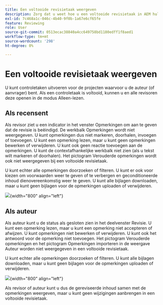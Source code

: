 ```yaml
---
title: Een voltooide revisietaak weergeven
description: Zorg dat u weet hoe u een voltooide revisietaak in AEM hulplijnen als een revisor of auteur kunt weergeven.
exl-id: 7c468a1c-046c-4b40-9f0b-1a67e6cf65fe
feature: Reviewing
role: User
source-git-commit: 0513ecac38840a4cc649758bd1180edff1f8aed1
workflow-type: tm+mt
source-wordcount: '298'
ht-degree: 0%

---
```


# Een voltooide revisietaak weergeven

U kunt controletaken uitvoeren voor de projecten waarvoor u de auteur (of aanvrager) bent. Als een controletaak is voltooid, kunnen u en alle revisoren deze openen in de modus Alleen-lezen.

## Als recensent

Als revisor ziet u een indicator in het venster Opmerkingen om aan te geven dat de revisie is beëindigd. De werkbalk Opmerkingen wordt niet weergegeven. U kunt opmerkingen dus niet markeren, doorhalen, invoegen of toevoegen. U kunt een opmerking lezen, maar u kunt geen opmerkingen bewerken of verwijderen. U kunt ook geen reactie toevoegen aan de opmerkingen. U kunt de contextafhankelijke werkbalk niet zien (als u tekst wilt markeren of doorhalen). Het pictogram Verouderde opmerkingen wordt ook niet weergegeven bij een voltooide revisietaak.

U kunt echter alle opmerkingen doorzoeken of filteren. U kunt er ook voor kiezen om voorwaarden weer te geven of te verbergen en geconditioneerde inhoud dienovereenkomstig weer te geven. U kunt alle bijlagen downloaden, maar u kunt geen bijlagen voor de opmerkingen uploaden of verwijderen.

![](images/complete-task-reviewer.png){width="800" align="left"}


## Als auteur

Als auteur kunt u de status als gesloten zien in het deelvenster Revisie. U kunt een opmerking lezen, maar u kunt een opmerking niet accepteren of afwijzen. U kunt opmerkingen niet bewerken of verwijderen. U kunt ook het antwoord voor de opmerking niet toevoegen. Het pictogram Verouderde opmerkingen en het pictogram Opmerkingen importeren in de weergave Auteur worden niet weergegeven in een voltooide revisietaak.

U kunt echter alle opmerkingen doorzoeken of filteren. U kunt alle bijlagen downloaden, maar u kunt geen bijlagen voor de opmerkingen uploaden of verwijderen.

![](images/completed-task-author.png){width="800" align="left"}

Als revisor of auteur kunt u dus de gereviseerde inhoud samen met de opmerkingen weergeven, maar u kunt geen wijzigingen aanbrengen in een voltooide revisietaak.
